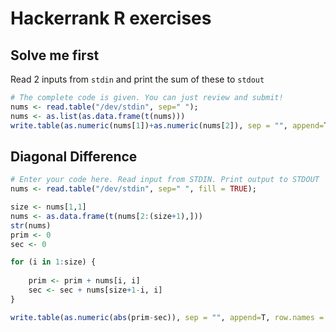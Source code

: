 # Hackerrank R exercises

## Solve me first

Read 2 inputs from `stdin` and print the sum of these to `stdout`

```R
# The complete code is given. You can just review and submit!
nums <- read.table("/dev/stdin", sep=" ");
nums <- as.list(as.data.frame(t(nums)))
write.table(as.numeric(nums[1])+as.numeric(nums[2]), sep = "", append=T, row.names = F, col.names = F)
```
## Diagonal Difference

```R
# Enter your code here. Read input from STDIN. Print output to STDOUT
nums <- read.table("/dev/stdin", sep=" ", fill = TRUE);

size <- nums[1,1]
nums <- as.data.frame(t(nums[2:(size+1),]))
str(nums)
prim <- 0
sec <- 0

for (i in 1:size) {
    
    prim <- prim + nums[i, i]
    sec <- sec + nums[size+1-i, i]
}

write.table(as.numeric(abs(prim-sec)), sep = "", append=T, row.names = F, col.names = F)
```
